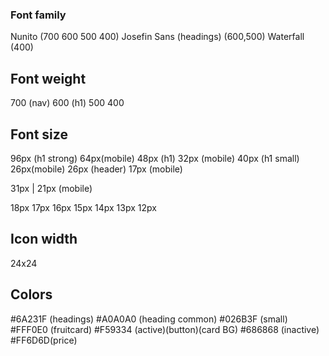
### Font family

Nunito (700 600 500 400)
Josefin Sans (headings) (600,500)
Waterfall (400)

## Font weight

700 (nav)
600 (h1)
500
400 
## Font size
96px (h1 strong) 64px(mobile)
48px (h1) 32px (mobile)
40px (h1 small) 26px(mobile)
26px (header) 17px (mobile)


31px | 21px (mobile)

18px
17px 
16px
15px
14px
13px
12px


## Icon width

24x24


## Colors

#6A231F (headings)
#A0A0A0 (heading common)
#026B3F (small)
#FFF0E0 (fruitcard)
#F59334 (active)(button)(card BG)
#686868 (inactive)
#FF6D6D(price)
